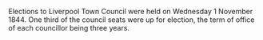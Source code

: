 Elections to Liverpool Town Council were held on Wednesday 1 November 1844. One third of the council seats were up for election, the term of office of each councillor being three years.
